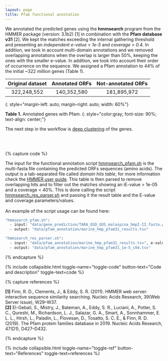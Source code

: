 ```yaml
---
layout: page
title: Pfam functional annotation
---
```



We annotated the predicted genes using the **hmmsearch** program from the HMMER package (version: 3.1b2) [1] in combination with the **Pfam database v31** [2]. We kept the matches exceeding the internal gathering threshold and presenting an *independent e-value < 1e-5* and *coverage > 0.4*. In addition, we took in account multi-domain annotations and we removed overlapping annotations when the overlap is larger than 50%, keeping the ones with the smaller e-value. In addition, we took into account their order of occurrence on the sequence. We assigned a Pfam annotation to 44% of the initial ~322 million genes (Table 1).


| Original dataset | Annotated ORFs | Not-annotated ORFs |
| :--------------: | :------------: | :----------------: |
|    322,248,552   |   140,352,580  |     181,895,972    |
{: style="margin-left: auto; margin-right: auto; width: 60%"}

**Table 1.** Annotated genes with Pfam. 
{: style="color:gray; font-size: 90%; text-align: center;"}  


 The next step in the workflow is [deep clustering](deep-clustering) of the genes. 

<br />
<br />

{% capture code %}

The input for the functional annotation script [hmmsearch_pfam.sh](scripts/Pfam_annotation/hmmsearch_pfam.sh) is the multi-fasta file containing the predicted ORFs sequences (amino acids). The output is a tab-separated file called _domain hits table_, for more information check the [HMMER user guide](http://eddylab.org/software/hmmer3/3.1b2/Userguide.pdf). This table is then parsed to remove overlapping hits and to filter out the matches showing an iE-value > 1e-05 and a coverage < 40%. This is done calling the script [hmmsearch_res_parser.sh](scripts/Pfam_annotation/hmmsearch_res_parser.sh) and passing it the result table and the E-value and coverage parameters/values.  
<br />
An example of the script usage can be found here:

```bash
"hmmsearch_pfam.sh":
  - input: "data/gene_prediction/TARA_OSD_GOS_malaspina_hmpI-II.fasta.gz"
  - output: "data/pfam_annotation/marine_hmp_pfam31_results.tsv"

"hmmsearch_res_parser.sh":
  - input: "data/pfam_annotation/marine_hmp_pfam31_results.tsv", e-value=1e-05, coverage=0.4
  - output: "data/pfam_annotation/marine_hmp_pfam31_1e-5_c04.tsv"

```

{% endcapture %}

{% include collapsible.html toggle-name="toggle-code" button-text="Code and description" toggle-text=code %}

{% capture references %}

**[1]**	Finn, R. D., Clements, J., & Eddy, S. R. (2011). HMMER web server: interactive sequence similarity searching. Nucleic Acids Research, 39(Web Server issue), W29–W37.  
**[2]** El-Gebali, S., Mistry, J., Bateman, A., Eddy, S. R., Luciani, A., Potter, S. C., Qureshi, M., Richardson, L. J., Salazar, G. A., Smart, A., Sonnhammer, E. L. L., Hirsh, L., Paladin, L., Piovesan, D., Tosatto, S. C. E., & Finn, R. D. (2019). The Pfam protein families database in 2019. Nucleic Acids Research, 47(D1), D427–D432.  

{% endcapture %}

<p></p>
{% include collapsible.html toggle-name="toggle-ref" button-text="References" toggle-text=references %}

